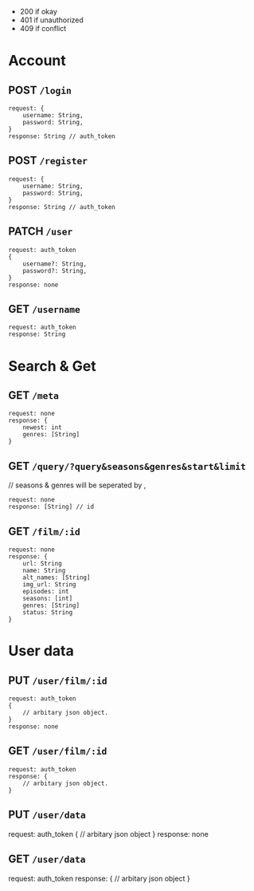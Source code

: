 - 200 if okay
- 401 if unauthorized
- 409 if conflict

# Account

## POST `/login`
```
request: {
    username: String,
    password: String,
}
response: String // auth_token
```

## POST `/register`
```
request: {
    username: String,
    password: String,
}
response: String // auth_token
```

## PATCH `/user`
```
request: auth_token
{
    username?: String,
    password?: String,
}
response: none
```

## GET `/username`
```
request: auth_token
response: String
```

# Search & Get

## GET `/meta`
```
request: none
response: {
    newest: int
    genres: [String]
}
```

## GET `/query/?query&seasons&genres&start&limit`
// seasons & genres will be seperated by ,
```
request: none
response: [String] // id
```

## GET `/film/:id`
```
request: none
response: {
    url: String
    name: String
    alt_names: [String]
    img_url: String
    episodes: int
    seasons: [int]
    genres: [String]
    status: String
}
```

# User data

## PUT `/user/film/:id`
```
request: auth_token
{
    // arbitary json object.
}
response: none
```

## GET `/user/film/:id`
```
request: auth_token
response: {
    // arbitary json object.
}
```

## PUT `/user/data`
request: auth_token
{
    // arbitary json object
}
response: none

## GET `/user/data`
request: auth_token
response: {
    // arbitary json object
}
